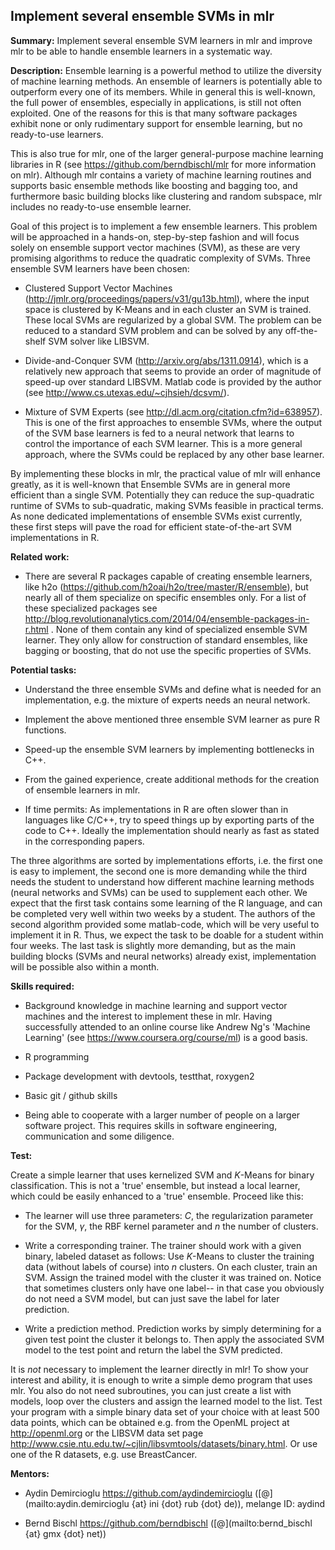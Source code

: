 
## Implement several ensemble SVMs in mlr

**Summary:** Implement several ensemble SVM learners in mlr and improve mlr to be able to handle ensemble learners in a systematic way.

**Description:** 
Ensemble learning is a powerful method to utilize the diversity of machine learning methods. An ensemble of learners is potentially able to outperform every one of its members. While in general this is well-known, the full power of ensembles, especially in applications, is still not often exploited. One of the reasons for this is that many software packages exhibit none or only rudimentary support for ensemble learning, but no ready-to-use learners.

This is also true for mlr, one of the larger general-purpose machine learning libraries in R (see https://github.com/berndbischl/mlr for more information on mlr). Although mlr contains a variety of machine learning routines and supports basic ensemble methods like boosting and bagging too, and furthermore basic building blocks like clustering and random subspace, mlr includes no ready-to-use ensemble learner. 

Goal of this project is to implement a few ensemble learners. This problem will be approached in a hands-on, step-by-step fashion and will focus solely on ensemble support vector machines (SVM), as these are very promising algorithms to reduce the quadratic complexity of SVMs. Three ensemble SVM learners have been chosen:

* Clustered Support Vector Machines (http://jmlr.org/proceedings/papers/v31/gu13b.html), where the input space is clustered by K-Means and in each cluster an SVM is trained. These local SVMs are regularized by a global SVM. The problem can be reduced to a standard SVM problem and can be solved by any off-the-shelf SVM solver like LIBSVM. 

* Divide-and-Conquer SVM (http://arxiv.org/abs/1311.0914), which is a relatively new approach that seems to provide an order of magnitude of speed-up over standard LIBSVM. Matlab code is provided by the author (see http://www.cs.utexas.edu/~cjhsieh/dcsvm/). 

* Mixture of SVM Experts (see http://dl.acm.org/citation.cfm?id=638957). This is one of the first approaches to ensemble SVMs, where the output of the SVM base learners is fed to a neural network that learns to control the importance of each SVM learner. This is a more general approach, where the SVMs could be replaced by any other base learner. 

By implementing these blocks in mlr, the practical value of mlr will enhance greatly, as it is well-known that Ensemble SVMs are in general more efficient than a single SVM. Potentially they can reduce the sup-quadratic runtime of SVMs to sub-quadratic, making SVMs feasible in practical terms. As none dedicated implementations of ensemble SVMs exist currently, these first steps will pave the road for efficient state-of-the-art SVM implementations in R. 



**Related work:** 
* There are several R packages capable of creating ensemble learners, like h2o (https://github.com/h2oai/h2o/tree/master/R/ensemble), but nearly all of them specialize on specific ensembles only. For a list of these specialized packages see  http://blog.revolutionanalytics.com/2014/04/ensemble-packages-in-r.html . None of them contain any kind of specialized ensemble SVM learner. They only allow for construction of standard ensembles, like bagging or boosting, that do not use the specific properties of SVMs.


**Potential tasks:** 
* Understand the three ensemble SVMs and define what is needed for an implementation, e.g. the mixture of experts needs an neural network.

* Implement the above mentioned three ensemble SVM learner as pure R functions.

* Speed-up the ensemble SVM learners by implementing bottlenecks in C++.

* From the gained experience, create additional methods for the creation of ensemble learners in mlr.

* If time permits: As implementations in R are often slower than in languages like C/C++, try to speed things up by exporting parts of the code to C++. Ideally the implementation should nearly as fast as stated in the corresponding papers.


The three algorithms are sorted by implementations efforts, i.e. the first one is easy to implement, the second one is more demanding while the third needs the student to understand how different machine learning methods (neural networks and SVMs) can be used to supplement each other. 
We expect that the first task contains some learning of the R language, and can be completed very well within two weeks by a student. The authors of the second algorithm provided some matlab-code, which will be very useful to implement it in R. Thus, we expect the task to be doable for a student within four weeks. The last task is slightly more demanding, but as the main building blocks (SVMs and neural networks) already exist, implementation will be possible also within a month. 


**Skills required:** 

* Background knowledge in machine learning and support vector machines and the interest to implement these in mlr. Having successfully attended to an online course like Andrew Ng's 'Machine Learning' (see https://www.coursera.org/course/ml) is a good basis.  

* R programming

* Package development with devtools, testthat, roxygen2

* Basic git / github skills

* Being able to cooperate with a larger number of people on a larger software project. This requires skills in software engineering, communication and some diligence.




**Test:**

Create a simple learner that uses kernelized SVM and $K$-Means for binary classification. This is not a 'true' ensemble, but instead a local learner, which could be easily enhanced to a 'true' ensemble. Proceed like this: 

* The learner will use three parameters: $C$, the regularization parameter for the SVM, $\gamma$, the RBF kernel parameter and $n$ the number of clusters. 

* Write a corresponding trainer. The trainer should work with a given binary, labeled dataset as follows: Use  $K$-Means to cluster the training data (without labels of course) into $n$ clusters. On each cluster, train an SVM. Assign the trained model with the cluster it was trained on. Notice that sometimes clusters only have one label-- in that case you obviously do not need a SVM model, but can just save the label for later prediction.

* Write a prediction method. Prediction works by simply determining for a given test point the cluster it belongs to. Then apply the associated SVM model to the test point and return the label the SVM predicted.

It is *not* necessary to implement the learner directly in mlr! To show your interest and ability, it is enough to write a simple demo program that uses mlr. You also do not need subroutines, you can just create a list with models, loop over the clusters and assign the learned model to the list. 
Test your program with a simple binary data set of your choice with at least 500 data points, which can be obtained e.g. from the OpenML project at http://openml.org or the LIBSVM data set page http://www.csie.ntu.edu.tw/~cjlin/libsvmtools/datasets/binary.html. Or use one of the R datasets, e.g. use BreastCancer.


**Mentors:**

* Aydin Demircioglu https://github.com/aydindemircioglu ([@](mailto:aydin.demircioglu {at} ini {dot} rub {dot} de)), melange ID: aydind

* Bernd Bischl https://github.com/berndbischl ([@](mailto:bernd_bischl {at} gmx {dot} net))
